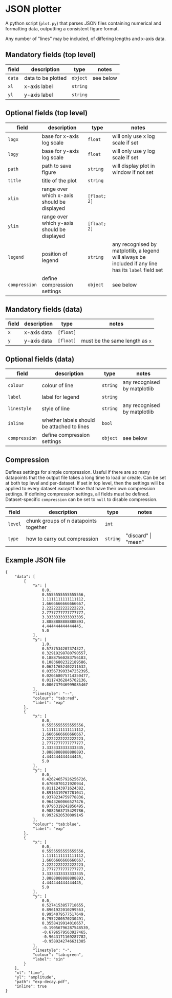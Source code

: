 # JSON plotter

A python script (`plot.py`) that parses JSON files containing numerical and formatting data, outputting a consistent figure format. 

Any number of "lines" may be included, of differing lengths and x-axis data. 

## Mandatory fields (top level) 

| field | description | type | notes | 
| ----- | ----------- | ---- | ----- |
| `data` | data to be plotted | `object` | see below | 
| `xl` | x-axis label | `string` | | 
| `yl` | y-axis label | `string` | | 

## Optional fields (top level) 

| field | description | type | notes | 
| ----- | ----------- | ---- | ----- |
| `logx` | base for x-axis log scale | `float` | will only use x log scale if set |
| `logy` | base for y-axis log scale | `float` | will only use y log scale if set | 
| `path` | path to save figure | `string` | will display plot in window if not set | 
| `title` | title of the plot | `string` | | 
| `xlim` | range over which x-axis should be displayed | `[float; 2]` | |
| `ylim` | range over which y-axis should be displayed | `[float; 2]` | | 
| `legend` | position of legend | `string` | any recognised by matplotlib, a legend will always be included if any line has its `label` field set |
| `compression` | define compression settings | `object` | see below | 

## Mandatory fields (data) 

| field | description | type | notes | 
| ----- | ----------- | ---- | ----- |
| `x` | x-axis data | `[float]` | |
| `y` | y-axis data | `[float]` | must be the same length as `x` |

## Optional fields (data) 

| field | description | type | notes | 
| ----- | ----------- | ---- | ----- |
| `colour` | colour of line | `string` | any recognised by matplotlib | 
| `label` | label for legend | `string` | | 
| `linestyle` | style of line | `string` | any recognised by matplotlib |   
| `inline` | whether labels should be attached to lines | `bool` | |
| `compression` | define compression settings | `object` | see below | 

## Compression

Defines settings for simple compression. Useful if there are so many datapoints that the output file takes a long time to load or create. Can be set at both top level and per-dataset. If set in top level, then the settings will be applied to every dataset *except* those that have their own compression settings. If defining compression settings, all fields must be defined. Dataset-specific `compression` can be set to `null` to disable compression. 

| field | description | type | notes | 
| ----- | ----------- | ---- | ----- |
| `level` | chunk groups of n datapoints together | `int` | |
| `type` | how to carry out compression | `string` | "discard" \| "mean" | 



## Example JSON file 
```
{
    "data": [
        {
            "x": [
                0.0,
                0.5555555555555556,
                1.1111111111111112,
                1.6666666666666667,
                2.2222222222222223,
                2.7777777777777777,
                3.3333333333333335,
                3.8888888888888893,
                4.444444444444445,
                5.0
            ],
            "y": [
                1.0,
                0.5737534207374327,
                0.32919298780790557,
                0.18887560283756183,
                0.10836802322189586,
                0.06217652402211632,
                0.035673993347252395,
                0.020468075714350477,
                0.01174362845702136,
                0.006737946999085467
            ],
            "linestyle": "--",
            "colour": "tab:red",
            "label": "exp"
        },
        {
            "x": [
                0.0,
                0.5555555555555556,
                1.1111111111111112,
                1.6666666666666667,
                2.2222222222222223,
                2.7777777777777777,
                3.3333333333333335,
                3.8888888888888893,
                4.444444444444445,
                5.0
            ],
            "y": [
                0.0,
                0.42624657926256726,
                0.6708070121920944,
                0.8111243971624382,
                0.8916319767781041,
                0.9378234759778836,
                0.9643260066527476,
                0.9795319242856495,
                0.9882563715429786,
                0.9932620530009145
            ],
            "colour": "tab:blue",
            "label": "exp"
        },
        {
            "x": [
                0.0,
                0.5555555555555556,
                1.1111111111111112,
                1.6666666666666667,
                2.2222222222222223,
                2.7777777777777777,
                3.3333333333333335,
                3.8888888888888893,
                4.444444444444445,
                5.0
            ],
            "y": [
                0.0,
                0.5274153857718655,
                0.8961922010299563,
                0.9954079577517649,
                0.7952200570230491,
                0.3558419914010657,
                -0.19056796287548539,
                -0.6796579563927465,
                -0.9643171169287782,
                -0.9589242746631385
            ],
            "linestyle": "-",
            "colour": "tab:green",
            "label": "sin"
        }
    ],
    "xl": "time",
    "yl": "amplitude",
    "path": "exp-decay.pdf",
    "inline": true
}
```
